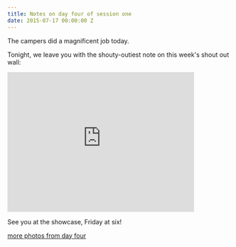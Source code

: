 ```yaml
---
title: Notes on day four of session one
date: 2015-07-17 00:00:00 Z
---
```


The campers did a magnificent job today.

Tonight, we leave you with the shouty-outiest note on this week's shout out wall:

<iframe src="https://www.youtube.com/embed/TLzNwJZ1EcM?rel=0" width="420" height="315" frameborder="0" allowfullscreen="allowfullscreen"></iframe>

See you at the showcase, Friday at six!

[more photos from day four](https://flic.kr/s/aHskgmw4rK)
